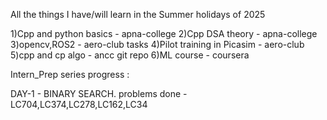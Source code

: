 All the things I have/will learn in the Summer holidays of 2025

1)Cpp and python basics - apna-college
2)Cpp DSA theory - apna-college
3)opencv,ROS2 - aero-club tasks
4)Pilot training in Picasim - aero-club
5)cpp and cp algo - ancc git repo
6)ML course - coursera

Intern_Prep series progress :

DAY-1 - BINARY SEARCH.
problems done - LC704,LC374,LC278,LC162,LC34
